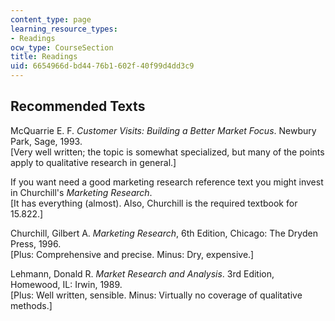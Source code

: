 ```yaml
---
content_type: page
learning_resource_types:
- Readings
ocw_type: CourseSection
title: Readings
uid: 6654966d-bd44-76b1-602f-40f99d4dd3c9
---
```


Recommended Texts
-----------------

McQuarrie E. F. _Customer Visits: Building a Better Market Focus_. Newbury Park, Sage, 1993.  
\[Very well written; the topic is somewhat specialized, but many of the points apply to qualitative research in general.\]

If you want need a good marketing research reference text you might invest in Churchill's _Marketing Research_.  
\[It has everything (almost). Also, Churchill is the required textbook for 15.822.\]

Churchill, Gilbert A. _Marketing Research_, 6th Edition, Chicago: The Dryden Press, 1996.  
\[Plus: Comprehensive and precise. Minus: Dry, expensive.\]

Lehmann, Donald R. _Market Research and Analysis_. 3rd Edition, Homewood, IL: Irwin, 1989.  
\[Plus: Well written, sensible. Minus: Virtually no coverage of qualitative methods.\]